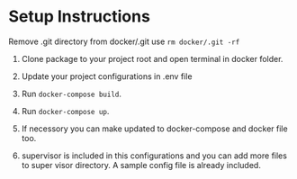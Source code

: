 # Setup Instructions

Remove .git directory from docker/.git use `rm docker/.git -rf`

1. Clone package to your project root and open terminal in docker folder.

2. Update your project configurations in .env file

3. Run `docker-compose build`.

4. Run `docker-compose up`.

5. If necessory you can make updated to docker-compose and docker file too.

6. supervisor is included in this configurations and you can add more files to super visor directory. A sample config file is already included.
